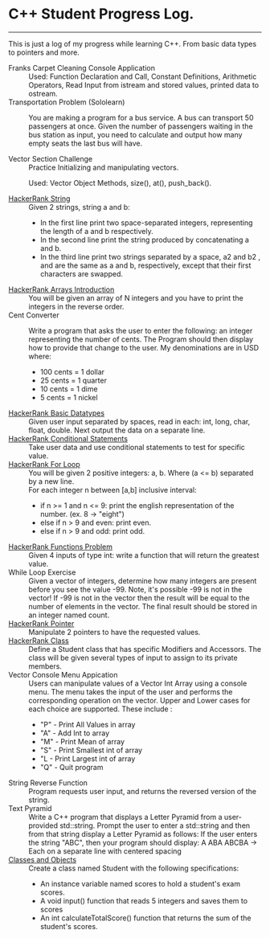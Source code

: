 # C++ Student Progress Log.
<hr/>
<p> 
This is just a log of my progress while learning C++. From basic data types to pointers and more.
</p>
<dl>
    <dt>Franks Carpet Cleaning Console Application</dt>
    <dd>
      Used: Function Declaration and Call, Constant Definitions, Arithmetic Operators, Read Input from istream and stored values, printed data to ostream.
    </dd>
    <dt> Transportation Problem (Sololearn) </dt>
    <dd>
        <p>
            You are making a program for a bus service. A bus can transport 50 passengers at once. Given the number of passengers waiting in the bus station as
            input, you need to calculate and output how many empty seats the last bus will have.
        </p>
    </dd>
    <dt>Vector Section Challenge</dt>
    <dd>
        Practice Initializing and manipulating vectors.
        <p> 
            Used: Vector Object Methods, size(), at(), push_back().
        </p>
    </dd>
    <dt><a href="https://www.hackerrank.com/challenges/c-tutorial-strings/problem">HackerRank String</a></dt>
    <dd>Given 2 strings, string a and b:
        <ul>
            <li> In the first line print two space-separated integers, representing the length of a and b respectively. </li>
            <li> In the second line print the string produced by concatenating a and b. </li>
            <li> In the third line print two strings separated by a space, a2 and b2 , and  are the same as a and b, respectively, 
            except that their first characters are swapped.</li>
        </ul>
    </dd>
    <dt><a href="https://www.hackerrank.com/challenges/arrays-introduction/problem">HackerRank Arrays Introduction</a></dt>
    <dd>You will be given an array of N integers and you have to print the integers in the reverse order.</dd>
    <dt>Cent Converter</dt>
    <dd>
        <p>
        Write a program that asks the user to enter the following: an integer representing the number of cents. The Program should then display how to provide that change to the user. My denominations are in USD where:
            <ul>
                <li> 100 cents = 1 dollar </li>
                <li> 25 cents = 1 quarter </li>
                <li> 10 cents = 1 dime </li>
                <li> 5 cents = 1 nickel </li>
            </ul>
        </p>
    </dd>
    <dt><a href="https://www.hackerrank.com/challenges/c-tutorial-basic-data-types/problem">HackerRank Basic Datatypes</a></dt>
    <dd>
        Given user input separated by spaces, read in each: int, long, char, float, double. Next output the data on a separate line.
    </dd>
    <dt>
        <a href="https://www.hackerrank.com/challenges/c-tutorial-conditional-if-else/problem?h_r=next-challenge&h_v=zen&isFullScreen=false">
            HackerRank Conditional Statements
        </a>
    </dt>
    <dd>
        Take user data and use conditional statements to test for specific value.
    </dd>
    <dt>
        <a href="https://www.hackerrank.com/challenges/c-tutorial-for-loop/problem?h_r%5B%5D%5B%5D=next-challenge&h_r%5B%5D%5B%5D=next-challenge&h_v%5B%5D%5B%5D=zen&h_v%5B%5D%5B%5D=zen&isFullScreen=false"> 
            HackerRank For Loop 
        </a>
    </dt>
    <dd>
        You will be given 2 positive integers: a, b. Where (a <= b) separated by a new line.<br/>
        For each integer n between [a,b] inclusive interval:
        <ul>
            <li> if n >= 1 and n <= 9: print the english representation of the number. (ex. 8 -> "eight") </li>
            <li> else if n > 9 and even: print even. </li>
            <li> else if n > 9 and odd: print odd. </li>
        </ul>
    </dd>
    <dt>
        <a href="https://www.hackerrank.com/challenges/c-tutorial-functions/problem?isFullScreen=false">HackerRank Functions Problem</a>
    </dt>
    <dd>
        Given 4 inputs of type int: write a function that will return the greatest value.
    </dd>
    <dt>While Loop Exercise</dt>
    <dd>
    Given a vector of integers, determine how many integers are present before you see the value -99. Note, it's possible -99 is not in the vector! If -99 is not in the vector then the result will be equal to the number of elements in the vector. The final result should be stored in an integer named count.
</dd>
    <dt>
        <a href="https://www.hackerrank.com/challenges/c-tutorial-pointer/problem?isFullScreen=true">HackerRank Pointer</a>
    </dt>
    <dd>
        Manipulate 2 pointers to have the requested values.
    </dd>
    <dt>
        <a href="https://www.hackerrank.com/challenges/c-tutorial-class/problem?isFullScreen=true">HackerRank Class</a>
    </dt>
    <dd>
        Define a Student class that has specific Modifiers and Accessors. The class will be given several types of input to assign to its private members.
    </dd>
    <dt>
        Vector Console Menu Appication
    </dt>
    <dd>
        Users can manipulate values of a Vector Int Array using a console menu. The menu takes the input of the user and performs the corresponding operation on the vector. Upper and Lower cases for each choice are supported. These include :
        <ul>
            <li> "P" - Print All Values in array </li>
            <li> "A" - Add Int to array </li>
            <li> "M" - Print Mean of array </li>
            <li> "S" - Print Smallest int of array </li>
            <li> "L - Print Largest int of array </li>
            <li> "Q" - Quit program </li>
        </ul>
    </dd>
    <dt>
        String Reverse Function
    </dt>
    <dd>
        Program requests user input, and returns the reversed version of the string.
    </dd>
    <dt>
        Text Pyramid
    </dt>
    <dd>
        Write a C++ program that displays a Letter Pyramid from a user-provided std::string.
        Prompt the user to enter a std::string and then from that string display a Letter Pyramid as follows:
        If the user enters the string "ABC", then your program should display:
                         A                                                                                                                    
                        ABA                                                                                                                   
                       ABCBA -> Each on a separate line with centered spacing
    </dd>
    <dt>
        <a href="https://www.hackerrank.com/challenges/classes-objects/problem?isFullScreen=true">
            Classes and Objects
        </a>
    </dt>
    <dd>
        Create a class named Student with the following specifications:
        <ul>
            <li> An instance variable named scores to hold a student's  exam scores. </li>
            <li> A void input() function that reads 5 integers and saves them to scores </li>
            <li> An int calculateTotalScore() function that returns the sum of the student's scores. </li>
        </ul>
    </dd>
</dl>
